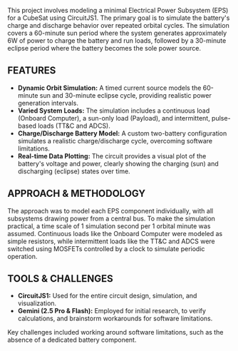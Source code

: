 This project involves modeling a minimal Electrical Power Subsystem (EPS) for a CubeSat using CircuitJS1. The primary goal is to simulate the battery's charge and discharge behavior over repeated orbital cycles. The simulation covers a 60-minute sun period where the system generates approximately 6W of power to charge the battery and run loads, followed by a 30-minute eclipse period where the battery becomes the sole power source.

## FEATURES
* **Dynamic Orbit Simulation:** A timed current source models the 60-minute sun and 30-minute eclipse cycle, providing realistic power generation intervals.
* **Varied System Loads:** The simulation includes a continuous load (Onboard Computer), a sun-only load (Payload), and intermittent, pulse-based loads (TT&C and ADCS).
* **Charge/Discharge Battery Model:** A custom two-battery configuration simulates a realistic charge/discharge cycle, overcoming software limitations.
* **Real-time Data Plotting:** The circuit provides a visual plot of the battery's voltage and power, clearly showing the charging (sun) and discharging (eclipse) states over time.

## APPROACH & METHODOLOGY
The approach was to model each EPS component individually, with all subsystems drawing power from a central bus. To make the simulation practical, a time scale of 1 simulation second per 1 orbital minute was assumed. Continuous loads like the Onboard Computer were modeled as simple resistors, while intermittent loads like the TT&C and ADCS were switched using MOSFETs controlled by a clock to simulate periodic operation.

## TOOLS & CHALLENGES
* **CircuitJS1:** Used for the entire circuit design, simulation, and visualization.
* **Gemini (2.5 Pro & Flash):** Employed for initial research, to verify calculations, and brainstorm workarounds for software limitations.

Key challenges included working around software limitations, such as the absence of a dedicated battery component.